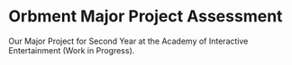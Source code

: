 # Orbment Major Project Assessment
Our Major Project for Second Year at the Academy of Interactive Entertainment (Work in Progress).

